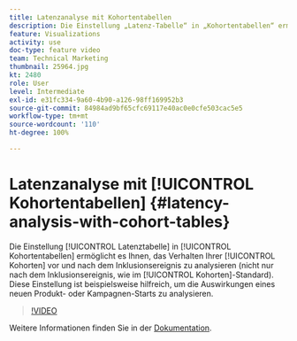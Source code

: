 ```yaml
---
title: Latenzanalyse mit Kohortentabellen
description: Die Einstellung „Latenz-Tabelle“ in „Kohortentabellen“ ermöglicht es Ihnen, das Verhalten Ihrer Kohorten vor und nach dem Inklusionsereignis zu analysieren (nicht nur nach dem Inklusionsereignis, wie im Kohorten-Standard). Diese Einstellung ist beispielsweise hilfreich, um die Auswirkungen eines neuen Produkt- oder Kampagnen-Starts zu analysieren.
feature: Visualizations
activity: use
doc-type: feature video
team: Technical Marketing
thumbnail: 25964.jpg
kt: 2480
role: User
level: Intermediate
exl-id: e31fc334-9a60-4b90-a126-98ff169952b3
source-git-commit: 84984ad9bf65cfc69117e40ac0e0cfe503cac5e5
workflow-type: tm+mt
source-wordcount: '110'
ht-degree: 100%

---
```


# Latenzanalyse mit [!UICONTROL Kohortentabellen] {#latency-analysis-with-cohort-tables}

Die Einstellung [!UICONTROL Latenztabelle] in [!UICONTROL Kohortentabellen] ermöglicht es Ihnen, das Verhalten Ihrer [!UICONTROL Kohorten] vor und nach dem Inklusionsereignis zu analysieren (nicht nur nach dem Inklusionsereignis, wie im [!UICONTROL Kohorten]-Standard). Diese Einstellung ist beispielsweise hilfreich, um die Auswirkungen eines neuen Produkt- oder Kampagnen-Starts zu analysieren.

>[!VIDEO](https://video.tv.adobe.com/v/25964/?quality=12&learn=on)

Weitere Informationen finden Sie in der [Dokumentation](https://experienceleague.adobe.com/docs/analytics/analyze/analysis-workspace/visualizations/cohort-table/cohort-analysis.html?lang=de).
